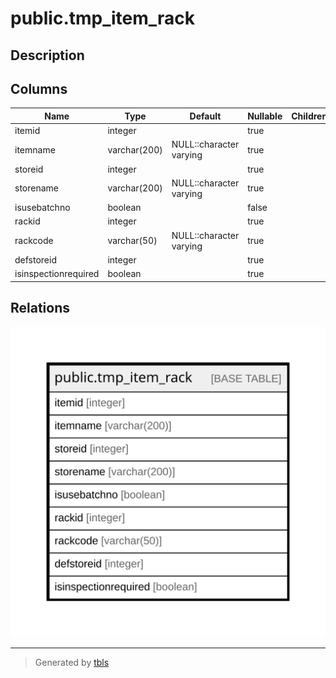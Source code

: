 # public.tmp_item_rack

## Description

## Columns

| Name | Type | Default | Nullable | Children | Parents | Comment |
| ---- | ---- | ------- | -------- | -------- | ------- | ------- |
| itemid | integer |  | true |  |  |  |
| itemname | varchar(200) | NULL::character varying | true |  |  |  |
| storeid | integer |  | true |  |  |  |
| storename | varchar(200) | NULL::character varying | true |  |  |  |
| isusebatchno | boolean |  | false |  |  |  |
| rackid | integer |  | true |  |  |  |
| rackcode | varchar(50) | NULL::character varying | true |  |  |  |
| defstoreid | integer |  | true |  |  |  |
| isinspectionrequired | boolean |  | true |  |  |  |

## Relations

![er](public.tmp_item_rack.svg)

---

> Generated by [tbls](https://github.com/k1LoW/tbls)
